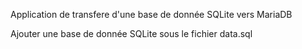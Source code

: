 Application de transfere d'une base de donnée SQLite vers MariaDB

Ajouter une base de donnée SQLite sous le fichier data.sql
